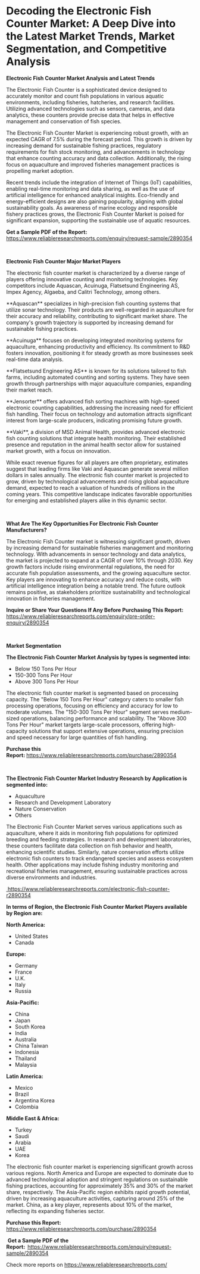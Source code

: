 <p><h1>Decoding the Electronic Fish Counter Market: A Deep Dive into the Latest Market Trends, Market Segmentation, and Competitive Analysis</h1></p><p><strong>Electronic Fish Counter Market Analysis and Latest Trends</strong></p>
<p><p>The Electronic Fish Counter is a sophisticated device designed to accurately monitor and count fish populations in various aquatic environments, including fisheries, hatcheries, and research facilities. Utilizing advanced technologies such as sensors, cameras, and data analytics, these counters provide precise data that helps in effective management and conservation of fish species.</p><p>The Electronic Fish Counter Market is experiencing robust growth, with an expected CAGR of 7.5% during the forecast period. This growth is driven by increasing demand for sustainable fishing practices, regulatory requirements for fish stock monitoring, and advancements in technology that enhance counting accuracy and data collection. Additionally, the rising focus on aquaculture and improved fisheries management practices is propelling market adoption.</p><p>Recent trends include the integration of Internet of Things (IoT) capabilities, enabling real-time monitoring and data sharing, as well as the use of artificial intelligence for enhanced analytical insights. Eco-friendly and energy-efficient designs are also gaining popularity, aligning with global sustainability goals. As awareness of marine ecology and responsible fishery practices grows, the Electronic Fish Counter Market is poised for significant expansion, supporting the sustainable use of aquatic resources.</p></p>
<p><strong>Get a Sample PDF of the Report:&nbsp;</strong> <a href="https://www.reliableresearchreports.com/enquiry/request-sample/2890354?utm_campaign=3007&utm_medium=2&utm_source=Github&utm_content=ia&utm_term=14032025&utm_id=electronic-fish-counter">https://www.reliableresearchreports.com/enquiry/request-sample/2890354</a></p>
<p>&nbsp;</p>
<p><strong>Electronic Fish Counter Major Market Players</strong></p>
<p><p>The electronic fish counter market is characterized by a diverse range of players offering innovative counting and monitoring technologies. Key competitors include Aquascan, Acuinuga, Flatsetsund Engineering AS, Impex Agency, Algaeba, and Calitri Technology, among others.</p><p>**Aquascan** specializes in high-precision fish counting systems that utilize sonar technology. Their products are well-regarded in aquaculture for their accuracy and reliability, contributing to significant market share. The company's growth trajectory is supported by increasing demand for sustainable fishing practices.</p><p>**Acuinuga** focuses on developing integrated monitoring systems for aquaculture, enhancing productivity and efficiency. Its commitment to R&D fosters innovation, positioning it for steady growth as more businesses seek real-time data analysis.</p><p>**Flatsetsund Engineering AS** is known for its solutions tailored to fish farms, including automated counting and sorting systems. They have seen growth through partnerships with major aquaculture companies, expanding their market reach.</p><p>**Jensorter** offers advanced fish sorting machines with high-speed electronic counting capabilities, addressing the increasing need for efficient fish handling. Their focus on technology and automation attracts significant interest from large-scale producers, indicating promising future growth.</p><p>**Vaki**, a division of MSD Animal Health, provides advanced electronic fish counting solutions that integrate health monitoring. Their established presence and reputation in the animal health sector allow for sustained market growth, with a focus on innovation.</p><p>While exact revenue figures for all players are often proprietary, estimates suggest that leading firms like Vaki and Aquascan generate several million dollars in sales annually. The electronic fish counter market is projected to grow, driven by technological advancements and rising global aquaculture demand, expected to reach a valuation of hundreds of millions in the coming years. This competitive landscape indicates favorable opportunities for emerging and established players alike in this dynamic sector.</p></p>
<p>&nbsp;</p>
<p><strong>What Are The Key Opportunities For Electronic Fish Counter Manufacturers?</strong></p>
<p><p>The Electronic Fish Counter market is witnessing significant growth, driven by increasing demand for sustainable fisheries management and monitoring technology. With advancements in sensor technology and data analytics, the market is projected to expand at a CAGR of over 10% through 2030. Key growth factors include rising environmental regulations, the need for accurate fish population assessments, and the growing aquaculture sector. Key players are innovating to enhance accuracy and reduce costs, with artificial intelligence integration being a notable trend. The future outlook remains positive, as stakeholders prioritize sustainability and technological innovation in fisheries management.</p></p>
<p><strong>Inquire or Share Your Questions If Any Before Purchasing This Report:</strong> <a href="https://www.reliableresearchreports.com/enquiry/pre-order-enquiry/2890354?utm_campaign=3007&utm_medium=2&utm_source=Github&utm_content=ia&utm_term=14032025&utm_id=electronic-fish-counter">https://www.reliableresearchreports.com/enquiry/pre-order-enquiry/2890354</a></p>
<p>&nbsp;</p>
<p><strong>Market Segmentation</strong></p>
<p><strong>The Electronic Fish Counter Market Analysis by types is segmented into:</strong></p>
<p><ul><li>Below 150 Tons Per Hour</li><li>150-300 Tons Per Hour</li><li>Above 300 Tons Per Hour</li></ul></p>
<p><p>The electronic fish counter market is segmented based on processing capacity. The "Below 150 Tons Per Hour" category caters to smaller fish processing operations, focusing on efficiency and accuracy for low to moderate volumes. The "150-300 Tons Per Hour" segment serves medium-sized operations, balancing performance and scalability. The "Above 300 Tons Per Hour" market targets large-scale processors, offering high-capacity solutions that support extensive operations, ensuring precision and speed necessary for large quantities of fish handling.</p></p>
<p><strong>Purchase this Report:&nbsp;</strong><a href="https://www.reliableresearchreports.com/purchase/2890354?utm_campaign=3007&utm_medium=2&utm_source=Github&utm_content=ia&utm_term=14032025&utm_id=electronic-fish-counter">https://www.reliableresearchreports.com/purchase/2890354</a></p>
<p>&nbsp;</p>
<p><strong>The Electronic Fish Counter Market Industry Research by Application is segmented into:</strong></p>
<p><ul><li>Aquaculture</li><li>Research and Development Laboratory</li><li>Nature Conservation</li><li>Others</li></ul></p>
<p><p>The Electronic Fish Counter Market serves various applications such as aquaculture, where it aids in monitoring fish populations for optimized breeding and feeding strategies. In research and development laboratories, these counters facilitate data collection on fish behavior and health, enhancing scientific studies. Similarly, nature conservation efforts utilize electronic fish counters to track endangered species and assess ecosystem health. Other applications may include fishing industry monitoring and recreational fisheries management, ensuring sustainable practices across diverse environments and industries.</p></p>
<p><a href="https://www.reliableresearchreports.com/electronic-fish-counter-r2890354?utm_campaign=3007&utm_medium=2&utm_source=Github&utm_content=ia&utm_term=14032025&utm_id=electronic-fish-counter">&nbsp;https://www.reliableresearchreports.com/electronic-fish-counter-r2890354</a></p>
<p><strong>In terms of Region, the Electronic Fish Counter Market Players available by Region are:</strong></p>
<p>
    <p> <strong> North America: </strong>
        <ul>
            <li>United States</li>
            <li>Canada</li>
        </ul>
        </p> 
    <p> <strong> Europe: </strong>
        <ul>
            <li>Germany</li>
            <li>France</li>
            <li>U.K.</li>
            <li>Italy</li>
            <li>Russia</li>
        </ul>
        </p> 
    <p> <strong> Asia-Pacific: </strong>
        <ul>
            <li>China</li>
            <li>Japan</li>
            <li>South Korea</li>
            <li>India</li>
            <li>Australia</li>
            <li>China Taiwan</li>
            <li>Indonesia</li>
            <li>Thailand</li>
            <li>Malaysia</li>
        </ul>
        </p> 
    <p> <strong> Latin America: </strong>
        <ul>
            <li>Mexico</li>
            <li>Brazil</li>
            <li>Argentina Korea</li>
            <li>Colombia</li>
        </ul>
        </p> 
    <p> <strong> Middle East & Africa: </strong>
        <ul>
            <li>Turkey</li>
            <li>Saudi</li>
            <li>Arabia</li>
            <li>UAE</li>
            <li>Korea</li>
        </ul>
    </p>
    </p>
<p><p>The electronic fish counter market is experiencing significant growth across various regions. North America and Europe are expected to dominate due to advanced technological adoption and stringent regulations on sustainable fishing practices, accounting for approximately 35% and 30% of the market share, respectively. The Asia-Pacific region exhibits rapid growth potential, driven by increasing aquaculture activities, capturing around 25% of the market. China, as a key player, represents about 10% of the market, reflecting its expanding fisheries sector.</p></p>
<p><strong>Purchase this Report: </strong><a href="https://www.reliableresearchreports.com/purchase/2890354?utm_campaign=3007&utm_medium=2&utm_source=Github&utm_content=ia&utm_term=14032025&utm_id=electronic-fish-counter">https://www.reliableresearchreports.com/purchase/2890354</a></p>
<p>&nbsp;<strong>Get a Sample PDF of the Report:&nbsp;&nbsp;</strong><a href="https://www.reliableresearchreports.com/enquiry/request-sample/2890354?utm_campaign=3007&utm_medium=2&utm_source=Github&utm_content=ia&utm_term=14032025&utm_id=electronic-fish-counter">https://www.reliableresearchreports.com/enquiry/request-sample/2890354</a></p>
<p><strong></strong></p>
<p>Check more reports on <a href="https://www.reliableresearchreports.com/?utm_campaign=3007&utm_medium=2&utm_source=Github&utm_content=ia&utm_term=14032025&utm_id=electronic-fish-counter">https://www.reliableresearchreports.com/</a></p>